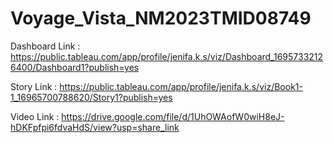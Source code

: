 # Voyage_Vista_NM2023TMID08749



Dashboard Link : https://public.tableau.com/app/profile/jenifa.k.s/viz/Dashboard_16957332126400/Dashboard1?publish=yes

Story Link     : https://public.tableau.com/app/profile/jenifa.k.s/viz/Book1-1_16965700788620/Story1?publish=yes

Video Link     : https://drive.google.com/file/d/1UhOWAofW0wiH8eJ-hDKFpfpi6fdvaHdS/view?usp=share_link
